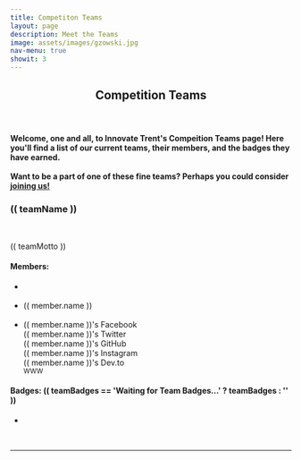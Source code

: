 ```yaml
---
title: Competiton Teams
layout: page
description: Meet the Teams
image: assets/images/gzowski.jpg
nav-menu: true
showit: 3
---
```


<!-- Main -->
<div id="main">

<!-- One -->
<article id="one">
	<div class="inner">
		<header class="major">
			<h2>Competition Teams</h2>
		</header>
<h4 class="center">Welcome, one and all, to Innovate Trent's Compeition Teams page!
Here you'll find a list of our current teams, their members, and the badges they have earned.
<br />
<br />
Want to be a part of one of these fine teams? Perhaps you could consider <a href="{{ site.url}}/join">joining us!</a></h4>
</div>
</article>

<!-- The section below is for the Vue instance -->

<article id="vue" v-bind:style="{ backgroundColor: teamColour }" class="center">
    <h3>(( teamName ))</h3>
    <img class="team-logo" :src="teamLogo" :alt="teamName">
    <br />
    <br />
    <p>
      (( teamMotto ))
    </p>
    <h4>Members: </h4>
    <ul class="outta-bullets">
      <div class="inline" v-for="(member, index) in teamMembers" :key="index">
        <li class="member-picture">
        <img :src="member.picture" :alt="member.name" />
        </li>
        <span></span>
      </div>
      <br />
      <div class="inline" v-for="(member, index) in teamMembers" :key="index">
        <li class="member-name">(( member.name ))</li>
        <span></span>
      </div>
      <br />
      <div class="inline" v-for="(member, index) in teamMembers" :key="index">
        <li class="member-name">
        <div v-if="member.socials.facebook">
          <a class="icon alt fab fa-facebook" :href="member.socials.facebook" rel="noreferrer nofollower" target="_blank"><span class="label">(( member.name ))'s Facebook</span></a>
        </div>
        <div v-if="member.socials.twitter">
          <a class="icon alt fab fa-twitter" :href="member.socials.twitter" rel="noreferrer nofollower" target="_blank"><span class="label">(( member.name ))'s Twitter</span></a>
        </div>
        <div v-if="member.socials.github">
          <a class="icon alt fab fa-github" :href="member.socials.github" rel="norefernofollower" target="_blank"><span class="label">(( member.name ))'s GitHub</span></a>
        </div>
        <div v-if="member.socials.instagram">
          <a class="icon alt fab fa-github" :href="member.socials.instagram" rel="norefernofollower" target="_blank"><span class="label">(( member.name ))'s Instagram</span></a>
        </div>
        <div v-if="member.socials.dev">
          <a class="icon alt fab fa-dev" :href="member.socials.dev" rel="noreferrer nofollower" target="_blank"><span class="label">(( member.name ))'s Dev.to</span></a>
        </div>
        <div v-if="member.socials.website">
          <div class="www"><a :href="member.socials.website" rel="noreferrer nofollower" target="_blank"><small>WWW</small></a></div>    
        </div>
        </li>
        <span></span>
      </div>
    </ul>
    <h4>Badges: (( teamBadges == 'Waiting for Team Badges...' ? teamBadges : '' ))</h4>
    <div v-if="teamBadges != 'Waiting for Team Badges...'">
      <ul class="outta-bullets">
        <div class="inline" v-for="(badge, index) in teamBadges" :key="index">
          <li class="badge">
            <img :src="`https://raw.githubusercontent.com/trent-innovate/design-teams-data/master/img/badges/${badge.name}`" :alt="badge.description" :data-tooltip="badge.description" />
          </li>
          <span></span>
        </div>
      </ul>
    <div>
    <br />
    <hr />

<!-- I know the closing section tag is missing. Jekyll
apparently doesn't like it, so I'm leaving it out. -->

<!-- Fetching the Vue, Axios, and Vue-Axios JS scripts -->
<script src="https://vuejs.org/js/vue.js" type="text/javascript"></script>
<script src="https://cdnjs.cloudflare.com/ajax/libs/axios/0.19.0/axios.min.js" type="text/javascript"></script>
<script src="https://unpkg.com/vue-axios@2.1.4/dist/vue-axios.min.js" type="text/javascript"></script>


<script>
// This variable stores the URL of the JSON file
var api = "https://raw.githubusercontent.com/trent-innovate/design-teams-data/master/teams.json";

// This variable is the Vue instance
var instance = new Vue({
  el: '#vue', // notice that we're making the section above the Vue element
  delimiters: ["((", "))"], // Because Jekyll doesn't like us using anything non-Liquid
  data: function () {
    return {
      teamName: 'Waiting for Team Name...',
      teamColour: 'Waiting for Team Colour...',
      teamBadges: 'Waiting for Team Badges...',
      teamMembers: [],
      teamLogo: '',
      teamMotto: '',
    }
  },
    created: function() {
      Vue.axios.get(api).then(function(response) {
        console.log(response)
        instance.teamName = response.data.teams[0].name
        instance.teamLogo = "https://raw.githubusercontent.com/trent-innovate/design-teams-data/master/img/logos/" + response.data.teams[0].logo
        instance.teamMotto = response.data.teams[0].motto
        instance.teamColour = response.data.teams[0].colour
        instance.teamBadges = response.data.teams[0].badges
        instance.teamMembers = response.data.teams[0].members

        // The meat of the function; repeat this a couple times in a couple different ways
        // to make the whole thing work

        // Probably could replace this with a loop or a map()
      });
    }
});
</script>
